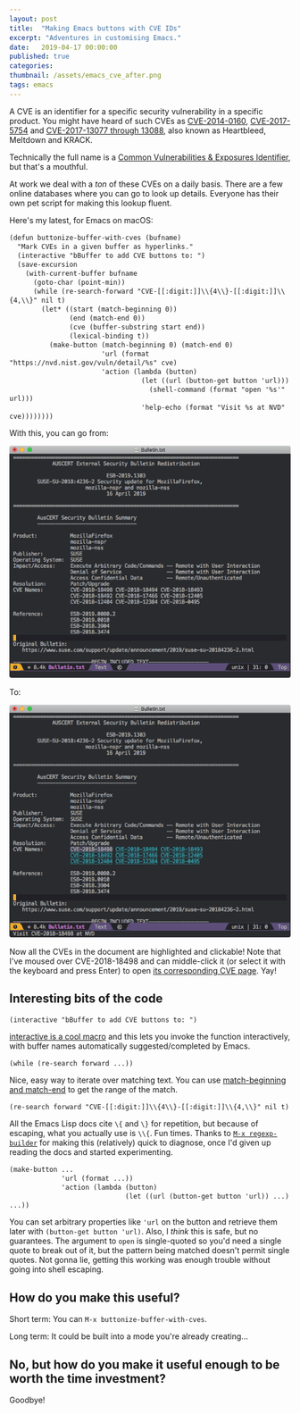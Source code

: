 ```yaml
---
layout: post
title:	"Making Emacs buttons with CVE IDs"
excerpt: "Adventures in customising Emacs."
date:	2019-04-17 00:00:00
published: true
categories:
thumbnail: /assets/emacs_cve_after.png
tags: emacs
---
```


A CVE is an identifier for a specific security vulnerability in a specific product. You might have heard of such CVEs as [CVE-2014-0160](https://heartbleed.com/), [CVE-2017-5754](https://meltdownattack.com/) and [CVE-2017-13077 through 13088](https://www.krackattacks.com/), also known as Heartbleed, Meltdown and KRACK.

Technically the full name is a [Common Vulnerabilities & Exposures Identifier](https://cve.mitre.org/), but that's a mouthful.

At work we deal with a _ton_ of these CVEs on a daily basis. There are a few online databases where you can go to look up details. Everyone has their own pet script for making this lookup fluent.

Here's my latest, for Emacs on macOS:

```elisp
(defun buttonize-buffer-with-cves (bufname)
  "Mark CVEs in a given buffer as hyperlinks."
  (interactive "bBuffer to add CVE buttons to: ")
  (save-excursion
    (with-current-buffer bufname
      (goto-char (point-min))
      (while (re-search-forward "CVE-[[:digit:]]\\{4\\}-[[:digit:]]\\{4,\\}" nil t)
        (let* ((start (match-beginning 0))
               (end (match-end 0))
               (cve (buffer-substring start end))
               (lexical-binding t))
          (make-button (match-beginning 0) (match-end 0)
                       'url (format "https://nvd.nist.gov/vuln/detail/%s" cve)
                       'action (lambda (button)
                                 (let ((url (button-get button 'url)))
                                   (shell-command (format "open '%s'" url)))
                                 'help-echo (format "Visit %s at NVD" cve))))))))
```

With this, you can go from:

![Screenshot of before.](/assets/emacs_cve_before.png)

To:

![Screenshot of after.](/assets/emacs_cve_after.png)

Now all the CVEs in the document are highlighted and clickable! Note that I've moused over CVE-2018-18498 and can middle-click it (or select it with the keyboard and press Enter) to open [its corresponding CVE page](https://nvd.nist.gov/vuln/detail/CVE-2018-18498). Yay!

## Interesting bits of the code
```elisp
(interactive "bBuffer to add CVE buttons to: ")
```
[interactive is a cool macro](https://www.gnu.org/software/emacs/manual/html_node/elisp/Using-Interactive.html) and this lets you invoke the function interactively, with buffer names automatically suggested/completed by Emacs.

```elisp
(while (re-search forward ...))
```
Nice, easy way to iterate over matching text. You can use [match-beginning and match-end](https://www.gnu.org/software/emacs/manual/html_node/elisp/Simple-Match-Data.html) to get the range of the match.

```elisp
(re-search forward "CVE-[[:digit:]]\\{4\\}-[[:digit:]]\\{4,\\}" nil t)
```

All the Emacs Lisp docs cite `\{` and `\}` for repetition, but because of escaping, what you actually use is `\\{`. Fun times. Thanks to [`M-x regexp-builder`](https://www.masteringemacs.org/article/re-builder-interactive-regexp-builder) for making this (relatively) quick to diagnose, once I'd given up reading the docs and started experimenting.

```elisp
(make-button ... 
             'url (format ...))
             'action (lambda (button)
                             (let ((url (button-get button 'url)) ...) ...))
```

You can set arbitrary properties like `'url` on the button and retrieve them later with `(button-get button 'url)`. Also, I _think_ this is safe, but no guarantees. The argument to `open` is single-quoted so you'd need a single quote to break out of it, but the pattern being matched doesn't permit single quotes. Not gonna lie, getting this working was enough trouble without going into shell escaping.

## How do you make this useful?

Short term: You can `M-x buttonize-buffer-with-cves`.

Long term: It could be built into a mode you're already creating...

## No, but how do you make it useful enough to be worth the time investment?

Goodbye!

